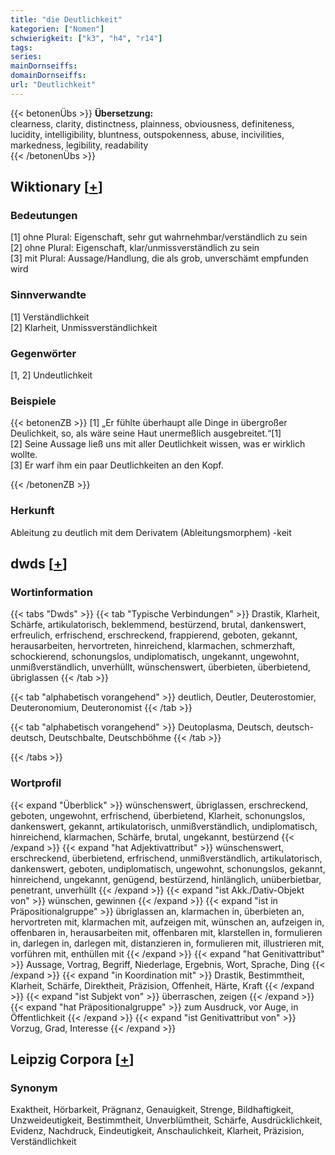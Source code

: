 ```yaml
---
title: "die Deutlichkeit"
kategorien: ["Nomen"]
schwierigkeit: ["k3", "h4", "r14"]
tags:
series:
mainDornseiffs:
domainDornseiffs:
url: "Deutlichkeit"
---
```


{{< betonenÜbs >}}
**Übersetzung:**  
clearness, clarity, distinctness, plainness, obviousness, definiteness, lucidity, intelligibility, bluntness, outspokenness, abuse, incivilities, markedness, legibility, readability  
{{< /betonenÜbs >}}

## Wiktionary [[+](https://de.wiktionary.org/wiki/Deutlichkeit)]

### Bedeutungen
[1] ohne Plural: Eigenschaft, sehr gut wahrnehmbar/verständlich zu sein  
[2] ohne Plural: Eigenschaft, klar/unmissverständlich zu sein  
[3] mit Plural: Aussage/Handlung, die als grob, unverschämt empfunden wird  

### Sinnverwandte
[1] Verständlichkeit  
[2] Klarheit, Unmissverständlichkeit  

### Gegenwörter
[1, 2] Undeutlichkeit  

### Beispiele
{{< betonenZB >}}
[1] „Er fühlte überhaupt alle Dinge in übergroßer Deulichkeit, so, als wäre seine Haut unermeßlich ausgebreitet.“[1]  
[2] Seine Aussage ließ uns mit aller Deutlichkeit wissen, was er wirklich wollte.  
[3] Er warf ihm ein paar Deutlichkeiten an den Kopf.  

{{< /betonenZB >}}
### Herkunft
Ableitung zu deutlich mit dem Derivatem (Ableitungsmorphem) -keit  



## dwds [[+](https://www.dwds.de/wb/Deutlichkeit)]

### Wortinformation
{{< tabs "Dwds" >}}
{{< tab "Typische Verbindungen" >}}
Drastik, Klarheit, Schärfe, artikulatorisch, beklemmend, bestürzend, brutal, dankenswert, erfreulich, erfrischend, erschreckend, frappierend, geboten, gekannt, herausarbeiten, hervortreten, hinreichend, klarmachen, schmerzhaft, schockierend, schonungslos, undiplomatisch, ungekannt, ungewohnt, unmißverständlich, unverhüllt, wünschenswert, überbieten, überbietend, übriglassen
{{< /tab >}}

{{< tab "alphabetisch vorangehend" >}}
deutlich, Deutler, Deuterostomier, Deuteronomium, Deuteronomist
{{< /tab >}}

{{< tab "alphabetisch vorangehend" >}}
Deutoplasma, Deutsch, deutsch-deutsch, Deutschbalte, Deutschböhme
{{< /tab >}}

{{< /tabs >}}

### Wortprofil
{{< expand "Überblick" >}} wünschenswert, übriglassen, erschreckend, geboten, ungewohnt, erfrischend, überbietend, Klarheit, schonungslos, dankenswert, gekannt, artikulatorisch, unmißverständlich, undiplomatisch, hinreichend, klarmachen, Schärfe, brutal, ungekannt, bestürzend {{< /expand >}}
{{< expand "hat Adjektivattribut" >}} wünschenswert, erschreckend, überbietend, erfrischend, unmißverständlich, artikulatorisch, dankenswert, geboten, undiplomatisch, ungewohnt, schonungslos, gekannt, hinreichend, ungekannt, genügend, bestürzend, hinlänglich, unüberbietbar, penetrant, unverhüllt {{< /expand >}}
{{< expand "ist Akk./Dativ-Objekt von" >}} wünschen, gewinnen {{< /expand >}}
{{< expand "ist in Präpositionalgruppe" >}} übriglassen an, klarmachen in, überbieten an, hervortreten mit, klarmachen mit, aufzeigen mit, wünschen an, aufzeigen in, offenbaren in, herausarbeiten mit, offenbaren mit, klarstellen in, formulieren in, darlegen in, darlegen mit, distanzieren in, formulieren mit, illustrieren mit, vorführen mit, enthüllen mit {{< /expand >}}
{{< expand "hat Genitivattribut" >}} Aussage, Vortrag, Begriff, Niederlage, Ergebnis, Wort, Sprache, Ding {{< /expand >}}
{{< expand "in Koordination mit" >}} Drastik, Bestimmtheit, Klarheit, Schärfe, Direktheit, Präzision, Offenheit, Härte, Kraft {{< /expand >}}
{{< expand "ist Subjekt von" >}} überraschen, zeigen {{< /expand >}}
{{< expand "hat Präpositionalgruppe" >}} zum Ausdruck, vor Auge, in Öffentlichkeit {{< /expand >}}
{{< expand "ist Genitivattribut von" >}} Vorzug, Grad, Interesse {{< /expand >}}

## Leipzig Corpora [[+](https://corpora.uni-leipzig.de/en/res?word=Deutlichkeit&corpusId=deu_newscrawl-public_2018)]


### Synonym
Exaktheit, Hörbarkeit, Prägnanz, Genauigkeit, Strenge, Bildhaftigkeit, Unzweideutigkeit, Bestimmtheit, Unverblümtheit, Schärfe, Ausdrücklichkeit, Evidenz, Nachdruck, Eindeutigkeit, Anschaulichkeit, Klarheit, Präzision, Verständlichkeit

